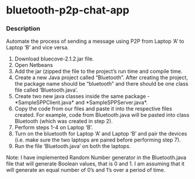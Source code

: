 # bluetooth-p2p-chat-app

### Description
Automate the process of sending a message using P2P from Laptop ‘A’ to Laptop ‘B’ and vice versa.

<ol>
  <li>Download bluecove-2.1.2.jar file.</li>
  <li>Open Netbeans</li>
  <li>Add the jar (zipped the file to the project’s run time and compile time.</li>
  <li>Create a new Java project called “Bluetooth”. After creating the project, the package name should be “bluetooth” and there should be    one class file called ‘Bluetooth.java’.</li>
  <li>Create two new java classes inside the same package - *SampleSPPClient.java* and *SampleSPPServer.java*.</li>
  <li>Copy the code from our files and paste it into the respective files created. For example, code from Bluetooth.java will be pasted    into class Bluetooth (which was created in step 2).</li>
  <li>Perform steps 1-4 on Laptop ‘B’.</li>
  <li>Turn on the bluetooth for Laptop ‘A’ and Laptop ‘B’ and pair the devices (i.e. make sure the two laptops are paired before performing step 7).</li>
  <li>Run the file ‘Bluetooth.java’ on both the laptops.</li>
</ol>

Note: I have implemented Random Number generator in the Bluetooth.java file that will generate Boolean values, that is 0 and 1. I am assuming that it will generate an equal number of 0’s and 1’s over a period of time. 

